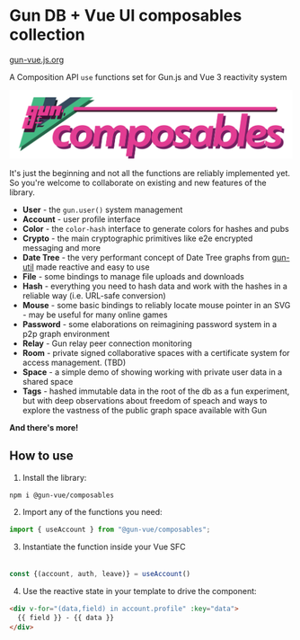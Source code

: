 # Gun DB + Vue UI composables collection

[gun-vue.js.org](https://gun-vue.js.org)

A Composition API `use` functions set for Gun.js and Vue 3 reactivity system

![@gun-vue logo](https://raw.githubusercontent.com/DeFUCC/gun-vue/master/docs/public/media/svg/composables.svg)

It's just the beginning and not all the functions are reliably implemented yet. So you're welcome to collaborate on existing and new features of the library.

- **User** - the `gun.user()` system management
- **Account** - user profile interface
- **Color** - the `color-hash` interface to generate colors for hashes and pubs
- **Crypto** - the main cryptographic primitives like e2e encrypted messaging and more
- **Date Tree** - the very performant concept of Date Tree graphs from [gun-util](https://github.com/diatche/gun-util#DateTree) made reactive and easy to use
- **File** - some bindings to manage file uploads and downloads
- **Hash** - everything you need to hash data and work with the hashes in a reliable way (i.e. URL-safe conversion)
- **Mouse** - some basic bindings to reliably locate mouse pointer in an SVG - may be useful for many online games
- **Password** - some elaborations on reimagining password system in a p2p graph environment
- **Relay** - Gun relay peer connection monitoring
- **Room** - private signed collaborative spaces with a certificate system for access management. (TBD)
- **Space** - a simple demo of showing working with private user data in a shared space
- **Tags** - hashed immutable data in the root of the db as a fun experiment, but with deep observations about freedom of speach and ways to explore the vastness of the public graph space available with Gun

**And there's more!**

## How to use

1. Install the library:

```shell
npm i @gun-vue/composables
```

2. Import any of the functions you need:

```js
import { useAccount } from "@gun-vue/composables";
```

3. Instantiate the function inside your Vue SFC

```js

const {(account, auth, leave)} = useAccount()

```

4. Use the reactive state in your template to drive the component:

```html
<div v-for="(data,field) in account.profile" :key="data">
  {{ field }} - {{ data }}
</div>
```
